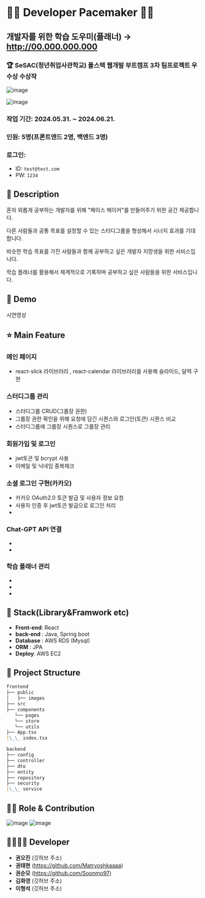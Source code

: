 # 👨‍💻 Developer Pacemaker 👩‍💻

## 개발자를 위한 학습 도우미(플래너) → http://00.000.000.000

### 🏆 SeSAC(청년취업사관학교) 풀스택 웹개발 부트캠프 3차 팀프로젝트 우수상 수상작

![image](https://github.com/Soonmo97/Developer-Pacemaker-server/assets/154948606/7a320fc3-94e7-405e-91e3-f3f7031cfc72)

![image](https://github.com/Soonmo97/Developer-Pacemaker-client/static/calendar.png)

### 작업 기간: 2024.05.31. ~ 2024.06.21.

### 인원: 5명(프론트엔드 2명, 백엔드 3명)

### 로그인:

- ID: `test@test.com`
- PW: `1234`

## 📖 Description

혼자 외롭게 공부하는 개발자를 위해 "페이스 메이커"를 만들어주기 위한 공간 제공합니다.

다른 사람들과 공통 목표를 설정할 수 있는 스터디그룹을 형성해서 시너지 효과를 기대합니다.

비슷한 학습 목표를 가진 사람들과 함께 공부하고 싶은 개발자 지망생을 위한 서비스입니다.

학습 플래너를 활용해서 체계적으로 기록하며 공부하고 싶은 사람들을 위한 서비스입니다.

## :baby_chick: Demo

시연영상

## ⭐ Main Feature

### 메인 페이지

- react-slick 라이브러리 , react-calendar 라이브러리를 사용해 슬라이드, 달력 구현

### 스터디그룹 관리

- 스터디그룹 CRUD(그룹장 권한)
- 그룹장 권한 확인을 위해 요청에 담긴 시퀀스와 로그인(토큰) 시퀀스 비교
- 스터디그룹에 그룹장 시퀀스로 그룹장 관리

###

### 회원가입 및 로그인

- jwt토큰 및 bcrypt 사용
- 이메일 및 닉네임 중복체크

### 소셜 로그인 구현(카카오)

- 카카오 OAuth2.0 토큰 발급 및 사용자 정보 요청
- 사용자 인증 후 jwt토큰 발급으로 로그인 처리
-

### Chat-GPT API 연결

-
-

### 학습 플래너 관리

-
-
-

## 🔧 Stack(Library&Framwork etc)

- **Front-end**: React
- **back-end** : Java, Spring boot
- **Database** : AWS RDS (Mysql)
- **ORM** : JPA
- **Deploy**: AWS EC2

## :open_file_folder: Project Structure

```markdown
frontend
├── public
│   ├── images
├── src
├── components
   └── pages
   └── store
   └── utils
├── App.tsx
|\_\_ index.tsx

backend
├── config
├── controller
├── dto
├── entity
├── repository
├── security
|\_\_ service
```

## 👨‍💻 Role & Contribution

![image](https://github.com/Soonmo97/Developer-Pacemaker-server/assets/154948606/820b7cb1-30c4-446b-8dbf-f9f9171b1f1a)
![image](https://github.com/Soonmo97/Developer-Pacemaker-server/assets/154948606/99e56f74-f39d-4902-afc2-026b923db2fc)

## 👨‍👩‍👧‍👦 Developer

- **권오진** (깃허브 주소)
- **권태현** (https://github.com/Matryoshkaaaa)
- **권순모** (https://github.com/Soonmo97)
- **김화영** (깃허브 주소)
- **이형석** (깃허브 주소)
